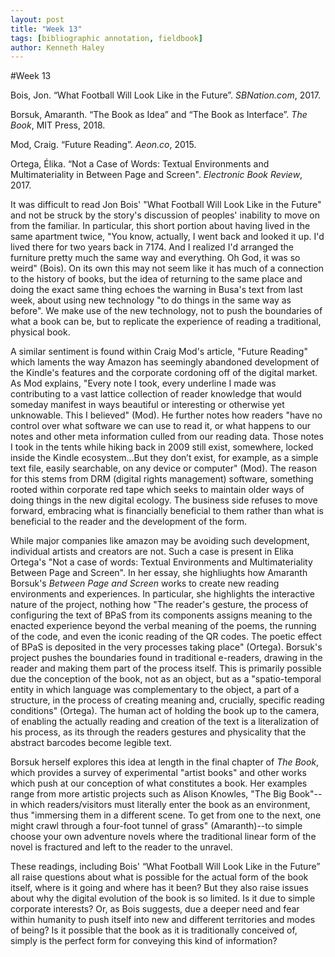 ```yaml
---  
layout: post  
title: "Week 13"  
tags: [bibliographic annotation, fieldbook]  
author: Kenneth Haley 
---
```

#Week 13

Bois, Jon. “What Football Will Look Like in the Future”. _SBNation.com_, 2017.

Borsuk, Amaranth. “The Book as Idea” and “The Book as Interface”. _The Book_, MIT Press, 2018.

Mod, Craig. “Future Reading”. _Aeon.co_, 2015.

Ortega, Élika. “Not a Case of Words: Textual Environments and Multimateriality in Between Page and Screen". _Electronic Book Review_, 2017.



It was difficult to read Jon Bois' "What Football Will Look Like in the Future" and not be struck by the story's discussion of peoples' inability to move on from the familiar. In particular, this short portion about having lived in the same apartment twice, "You know, actually, I went back and looked it up. I'd lived there for two years back in 7174. And I realized I'd arranged the furniture pretty much the same way and everything. Oh God, it was so weird" (Bois). On its own this may not seem like it has much of a connection to the history of books, but the idea of returning to the same place and doing the exact same thing echoes the warning in Busa's text from last week, about using new technology "to do things in the same way as before". We make use of the new technology, not to push the boundaries of what a book can be, but to replicate the experience of reading a traditional, physical book. 

A similar sentiment is found within Craig Mod's article, "Future Reading" which laments the way Amazon has seemingly abandoned development of the Kindle's features and the corporate cordoning off of the digital market. As Mod explains, "Every note I took, every underline I made was contributing to a vast lattice collection of reader knowledge that would someday manifest in ways beautiful or interesting or otherwise yet unknowable. This I believed" (Mod). He further notes how readers "have no control over what software we can use to read it, or what happens to our notes and other meta information culled from our reading data. Those notes I took in the tents while hiking back in 2009 still exist, somewhere, locked inside the Kindle ecosystem...But they don’t exist, for example, as a simple text file, easily searchable, on any device or computer" (Mod). The reason for this stems from DRM (digital rights management) software, something rooted within corporate red tape which seeks to maintain older ways of doing things in the new digital ecology. The business side refuses to move forward, embracing what is financially beneficial to them rather than what is beneficial to the reader and the development of the form. 

While major companies like amazon may be avoiding such development, individual artists and creators are not. Such a case is present in Elika Ortega's "Not a case of words: Textual Environments and Multimateriality Between Page and Screen". In her essay, she highliughts how Amaranth Borsuk's _Between Page and Screen_ works to create new reading environments and experiences. In particular, she highlights the interactive nature of the project, nothing how "The reader's gesture, the process of configuring the text of BPaS from its components assigns meaning to the enacted experience beyond the verbal meaning of the poems, the running of the code, and even the iconic reading of the QR codes. The poetic effect of BPaS is deposited in the very processes taking place" (Ortega). Borsuk's project pushes the boundaries found in traditional e-readers, drawing in the reader and making them part of the process itself. This is primarily possible due the conception of the book, not as an object, but as a "spatio-temporal entity in which language was complementary to the object, a part of a structure, in the process of creating meaning and, crucially, specific reading conditions" (Ortega). The human act of holding the book up to the camera, of enabling the actually reading and creation of the text is a literalization of his process, as its through the readers gestures and physicality that the abstract barcodes become legible text. 


Borsuk herself explores this idea at length in the final chapter of _The Book_, which provides a survey of experimental "artist books" and other works which push at our conception of what constitutes a book. Her examples range from more artistic projects such as Alison Knowles, "The Big Book"--in which readers/visitors must literally enter the book as an environment, thus "immersing them in a different scene. To get from one to the next, one might crawl through a four-foot tunnel of grass" (Amaranth)--to simple choose your own adventure novels where the traditional linear form of the novel is fractured and left to the reader to the unravel. 

These readings, including Bois' “What Football Will Look Like in the Future”  all raise questions about what is possible for the actual form of the book itself, where is it going and where has it been? But they also raise issues about why the digital evolution of the book is so limited. Is it due to simple corporate interests? Or, as Bois suggests, due a deeper need and fear within humanity to push itself into new and different territories and modes of being? Is it possible that the book as it is traditionally conceived of, simply is the perfect form for conveying this kind of information? 